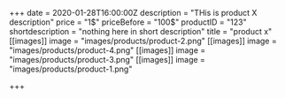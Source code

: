 +++
date = 2020-01-28T16:00:00Z
description = "THis is product X description"
price = "1$"
priceBefore = "100$"
productID = "123"
shortdescription = "nothing here in short description"
title = "product x"
[[images]]
image = "images/products/product-2.png"
[[images]]
image = "images/products/product-4.png"
[[images]]
image = "images/products/product-3.png"
[[images]]
image = "images/products/product-1.png"

+++
